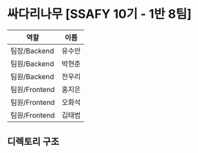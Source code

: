 <h1>싸다리나무 [SSAFY 10기 - 1반 8팀]</h1>

| 역할 | 이름 |
| ------ | ------ |
|     팀장/Backend   |     유수안   |
|     팀원/Backend   |     박현춘   |
|     팀원/Backend   |     전우리   |
|     팀원/Frontend   |     홍지은   |
|     팀원/Frontend   |     오화석   |
|     팀원/Frontend   |     김태범   |


<h2>디렉토리 구조</h2>
